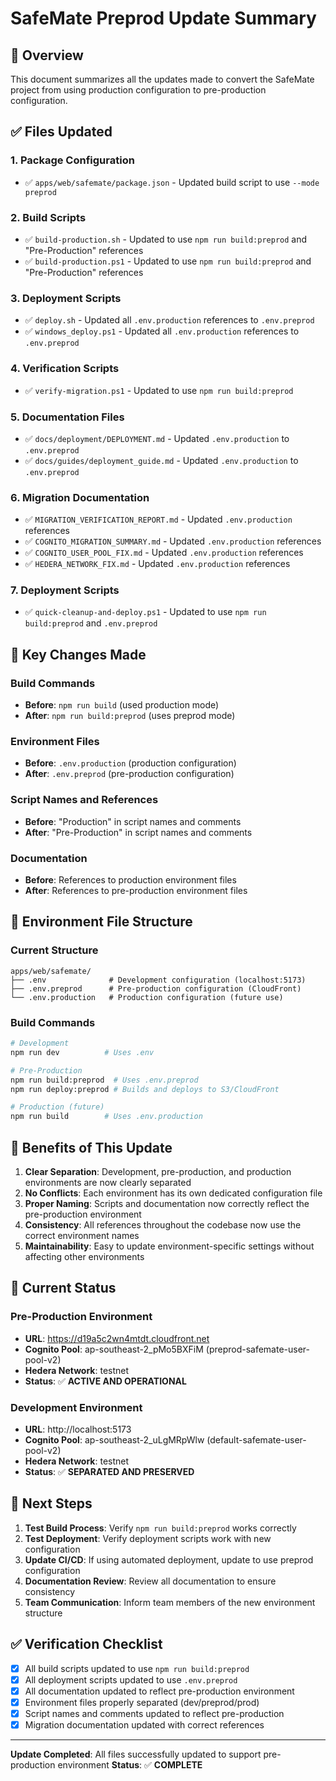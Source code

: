 # SafeMate Preprod Update Summary

## 🎯 **Overview**

This document summarizes all the updates made to convert the SafeMate project from using production configuration to pre-production configuration.

## ✅ **Files Updated**

### **1. Package Configuration**
- ✅ `apps/web/safemate/package.json` - Updated build script to use `--mode preprod`

### **2. Build Scripts**
- ✅ `build-production.sh` - Updated to use `npm run build:preprod` and "Pre-Production" references
- ✅ `build-production.ps1` - Updated to use `npm run build:preprod` and "Pre-Production" references

### **3. Deployment Scripts**
- ✅ `deploy.sh` - Updated all `.env.production` references to `.env.preprod`
- ✅ `windows_deploy.ps1` - Updated all `.env.production` references to `.env.preprod`

### **4. Verification Scripts**
- ✅ `verify-migration.ps1` - Updated to use `npm run build:preprod`

### **5. Documentation Files**
- ✅ `docs/deployment/DEPLOYMENT.md` - Updated `.env.production` to `.env.preprod`
- ✅ `docs/guides/deployment_guide.md` - Updated `.env.production` to `.env.preprod`

### **6. Migration Documentation**
- ✅ `MIGRATION_VERIFICATION_REPORT.md` - Updated `.env.production` references
- ✅ `COGNITO_MIGRATION_SUMMARY.md` - Updated `.env.production` references
- ✅ `COGNITO_USER_POOL_FIX.md` - Updated `.env.production` references
- ✅ `HEDERA_NETWORK_FIX.md` - Updated `.env.production` references

### **7. Deployment Scripts**
- ✅ `quick-cleanup-and-deploy.ps1` - Updated to use `npm run build:preprod` and `.env.preprod`

## 🔧 **Key Changes Made**

### **Build Commands**
- **Before**: `npm run build` (used production mode)
- **After**: `npm run build:preprod` (uses preprod mode)

### **Environment Files**
- **Before**: `.env.production` (production configuration)
- **After**: `.env.preprod` (pre-production configuration)

### **Script Names and References**
- **Before**: "Production" in script names and comments
- **After**: "Pre-Production" in script names and comments

### **Documentation**
- **Before**: References to production environment files
- **After**: References to pre-production environment files

## 📁 **Environment File Structure**

### **Current Structure**
```
apps/web/safemate/
├── .env              # Development configuration (localhost:5173)
├── .env.preprod      # Pre-production configuration (CloudFront)
└── .env.production   # Production configuration (future use)
```

### **Build Commands**
```bash
# Development
npm run dev          # Uses .env

# Pre-Production
npm run build:preprod  # Uses .env.preprod
npm run deploy:preprod # Builds and deploys to S3/CloudFront

# Production (future)
npm run build        # Uses .env.production
```

## 🎉 **Benefits of This Update**

1. **Clear Separation**: Development, pre-production, and production environments are now clearly separated
2. **No Conflicts**: Each environment has its own dedicated configuration file
3. **Proper Naming**: Scripts and documentation now correctly reflect the pre-production environment
4. **Consistency**: All references throughout the codebase now use the correct environment names
5. **Maintainability**: Easy to update environment-specific settings without affecting other environments

## 🚀 **Current Status**

### **Pre-Production Environment**
- **URL**: https://d19a5c2wn4mtdt.cloudfront.net
- **Cognito Pool**: ap-southeast-2_pMo5BXFiM (preprod-safemate-user-pool-v2)
- **Hedera Network**: testnet
- **Status**: ✅ **ACTIVE AND OPERATIONAL**

### **Development Environment**
- **URL**: http://localhost:5173
- **Cognito Pool**: ap-southeast-2_uLgMRpWlw (default-safemate-user-pool-v2)
- **Hedera Network**: testnet
- **Status**: ✅ **SEPARATED AND PRESERVED**

## 📝 **Next Steps**

1. **Test Build Process**: Verify `npm run build:preprod` works correctly
2. **Test Deployment**: Verify deployment scripts work with new configuration
3. **Update CI/CD**: If using automated deployment, update to use preprod configuration
4. **Documentation Review**: Review all documentation to ensure consistency
5. **Team Communication**: Inform team members of the new environment structure

## ✅ **Verification Checklist**

- [x] All build scripts updated to use `npm run build:preprod`
- [x] All deployment scripts updated to use `.env.preprod`
- [x] All documentation updated to reflect pre-production environment
- [x] Environment files properly separated (dev/preprod/prod)
- [x] Script names and comments updated to reflect pre-production
- [x] Migration documentation updated with correct references

---

**Update Completed**: All files successfully updated to support pre-production environment
**Status**: ✅ **COMPLETE**
